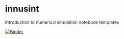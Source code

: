 # innusint
Introduction to numerical simulation notebook templates 

[![Binder](https://mybinder.org/badge_logo.svg)](https://mybinder.org/v2/gh/JakobBD/innusint/HEAD)
